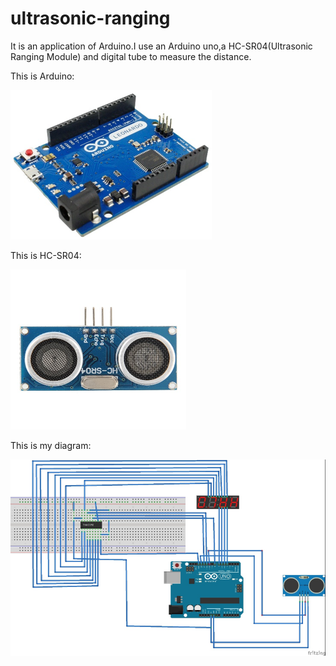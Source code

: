 # ultrasonic-ranging
It is an application of Arduino.I use an Arduino uno,a HC-SR04(Ultrasonic Ranging Module) and digital tube to measure the distance.

This is Arduino:

![github](https://github.com/fanduo12138/ultrasonic_ranging/blob/master/picture/Arduino.png "github")  

This is HC-SR04:

![github](https://github.com/fanduo12138/ultrasonic_ranging/blob/master/picture/HC-SR04.png "github")

This is my diagram:

![github](https://github.com/fanduo12138/ultrasonic_ranging/blob/master/picture/diagram.png "github")
